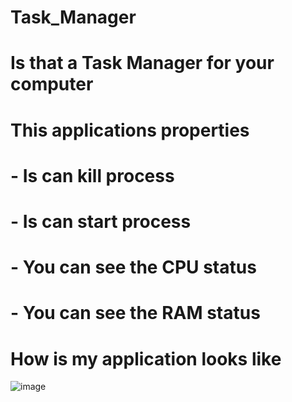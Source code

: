 # Task_Manager
# Is that a Task Manager for your computer
# This applications properties  
# - Is can kill process 
# - Is can start process 
# - You can see the CPU status
# - You can see the RAM status
# How is my application looks like
![image](https://user-images.githubusercontent.com/66384957/141837708-d2de825d-7995-4132-bf7d-8370bd054ebd.png)

